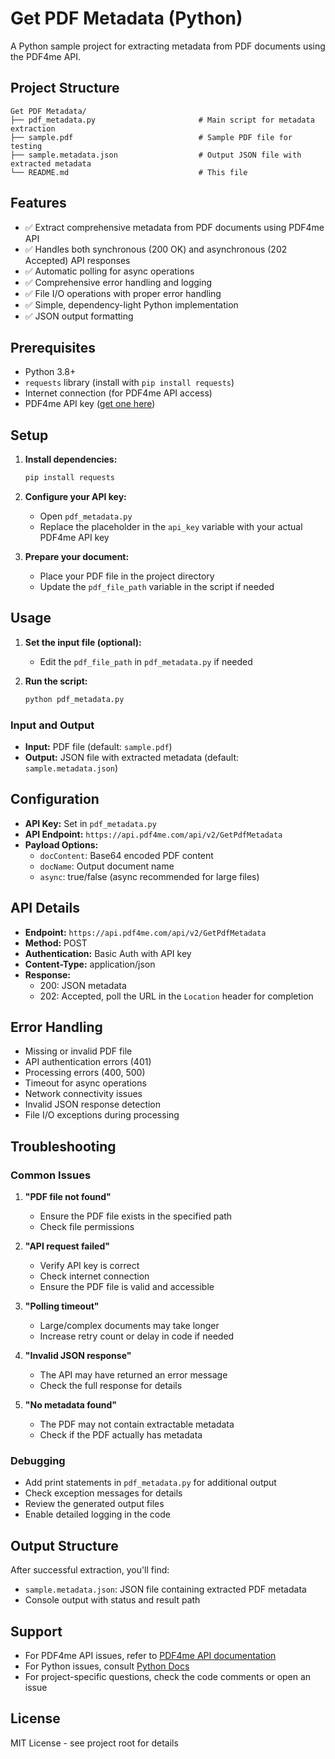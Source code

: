 # Get PDF Metadata (Python)

A Python sample project for extracting metadata from PDF documents using the PDF4me API.

## Project Structure

```
Get PDF Metadata/
├── pdf_metadata.py                       # Main script for metadata extraction
├── sample.pdf                            # Sample PDF file for testing
├── sample.metadata.json                  # Output JSON file with extracted metadata
└── README.md                             # This file
```

## Features

- ✅ Extract comprehensive metadata from PDF documents using PDF4me API
- ✅ Handles both synchronous (200 OK) and asynchronous (202 Accepted) API responses
- ✅ Automatic polling for async operations
- ✅ Comprehensive error handling and logging
- ✅ File I/O operations with proper error handling
- ✅ Simple, dependency-light Python implementation
- ✅ JSON output formatting

## Prerequisites

- Python 3.8+
- `requests` library (install with `pip install requests`)
- Internet connection (for PDF4me API access)
- PDF4me API key ([get one here](https://dev.pdf4me.com/dashboard/#/api-keys/))

## Setup

1. **Install dependencies:**
   ```bash
   pip install requests
   ```

2. **Configure your API key:**
   - Open `pdf_metadata.py`
   - Replace the placeholder in the `api_key` variable with your actual PDF4me API key

3. **Prepare your document:**
   - Place your PDF file in the project directory
   - Update the `pdf_file_path` variable in the script if needed

## Usage

1. **Set the input file (optional):**
   - Edit the `pdf_file_path` in `pdf_metadata.py` if needed

2. **Run the script:**
   ```bash
   python pdf_metadata.py
   ```

### Input and Output

- **Input:** PDF file (default: `sample.pdf`)
- **Output:** JSON file with extracted metadata (default: `sample.metadata.json`)

## Configuration

- **API Key:** Set in `pdf_metadata.py`
- **API Endpoint:** `https://api.pdf4me.com/api/v2/GetPdfMetadata`
- **Payload Options:**
  - `docContent`: Base64 encoded PDF content
  - `docName`: Output document name
  - `async`: true/false (async recommended for large files)

## API Details

- **Endpoint:** `https://api.pdf4me.com/api/v2/GetPdfMetadata`
- **Method:** POST
- **Authentication:** Basic Auth with API key
- **Content-Type:** application/json
- **Response:**
  - 200: JSON metadata
  - 202: Accepted, poll the URL in the `Location` header for completion

## Error Handling

- Missing or invalid PDF file
- API authentication errors (401)
- Processing errors (400, 500)
- Timeout for async operations
- Network connectivity issues
- Invalid JSON response detection
- File I/O exceptions during processing

## Troubleshooting

### Common Issues

1. **"PDF file not found"**
   - Ensure the PDF file exists in the specified path
   - Check file permissions

2. **"API request failed"**
   - Verify API key is correct
   - Check internet connection
   - Ensure the PDF file is valid and accessible

3. **"Polling timeout"**
   - Large/complex documents may take longer
   - Increase retry count or delay in code if needed

4. **"Invalid JSON response"**
   - The API may have returned an error message
   - Check the full response for details

5. **"No metadata found"**
   - The PDF may not contain extractable metadata
   - Check if the PDF actually has metadata

### Debugging

- Add print statements in `pdf_metadata.py` for additional output
- Check exception messages for details
- Review the generated output files
- Enable detailed logging in the code

## Output Structure

After successful extraction, you'll find:
- `sample.metadata.json`: JSON file containing extracted PDF metadata
- Console output with status and result path

## Support

- For PDF4me API issues, refer to [PDF4me API documentation](https://developer.pdf4me.com/docs/api/)
- For Python issues, consult [Python Docs](https://docs.python.org/3/)
- For project-specific questions, check the code comments or open an issue

## License

MIT License - see project root for details 